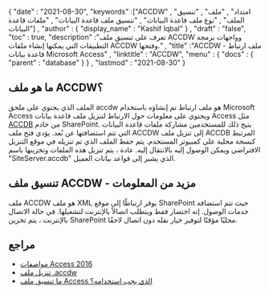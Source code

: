 {
  "date" : "2021-08-30",
  "keywords" :["ACCDW" , "امتداد" , "ملف" , "تنسيق الملف" , "نوع ملف قاعدة البيانات" , "تنسيق ملف قاعدة البيانات" , "ملفات قاعدة البيانات"] ,
  "author" : {
    "display_name" : "Kashif Iqbal"
} ,
  "draft" : "false",
  "toc" : true,
  "description" :"تعرف على تنسيق ملف ACCDW وواجهات برمجة التطبيقات التي يمكنها إنشاء ملفات ACCDW وفتحها." ,
  "title" :"ACCDW - ملف ارتباط قاعدة بيانات Microsoft Access" ,
  "linktitle" : "ACCDW",
  "menu" : {
    "docs" : {
      "parent" : "database"
}
} ,
  "lastmod" : "2021-08-30"
}

## ما هو ملف ACCDW؟

الملف الذي يحتوي على ملحق accdw هو ملف ارتباط تم إنشاؤه باستخدام Microsoft Access ويحتوي على معلومات حول الارتباط لتنزيل ملف قاعدة بيانات Access مثل [ACCDB](/ar/database/accdb/) من خادم SharePoint. يتيح ذلك للمستخدمين مشاركة ملفات قاعدة البيانات التي تتم استضافتها عن بُعد. يؤدي فتح ملف ACCDW إلى تنزيل ملف ACCDB المرتبط كنسخة محلية على كمبيوتر المستخدم. يتم حفظ الملف الذي تم تنزيله في موقع التنزيل الافتراضي ويمكن الوصول إليه بالانتقال إليه. عادة ، يتم تنزيل هذه الملفات وتخزينها باسم "SiteServer.accdb" الذي يشير إلى قواعد بيانات العميل.

## تنسيق ملف ACCDW - مزيد من المعلومات

ملف ACCDW هو ملف XML يوفر ارتباطًا إلى موقع SharePoint حيث تتم استضافة خدمات الوصول. إنه اختصار فقط ويتطلب اتصالاً بالإنترنت لتشغيلها. في حالة الاتصال بالإنترنت ، يتم تخزين SharePoint محليًا مؤقتًا لتوفير خيار نقله دون اتصال لاحقًا.

## مراجع

* [مواصفات Access 2016](https://support.microsoft.com/en-us/office/access-specifications-0cf3c66f-9cf2-4e32-9568-98c1025bb47c)
* [تنزيل ملف .accdw](https://social.technet.microsoft.com/Forums/en-US/7bf02e9e-6246-44da-9513-4cf8f2cc2fb2/downloaded-accdw-file)
* [ما تنسيق ملف Access الذي يجب استخدامه؟](https://support.microsoft.com/en-us/office/which-access-file-format-should-i-use-012d9ab3-d14c-479e-b617-be66f9070b41)

